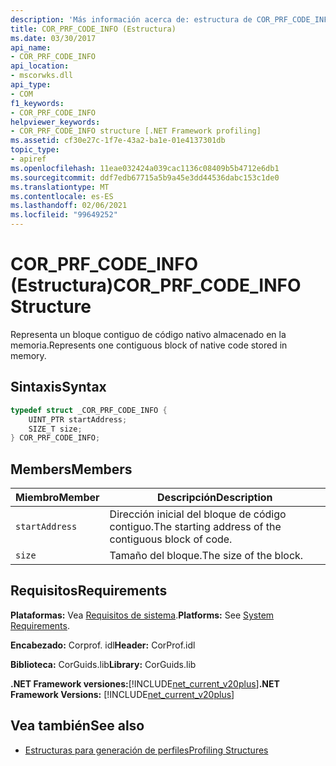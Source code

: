 ```yaml
---
description: 'Más información acerca de: estructura de COR_PRF_CODE_INFO'
title: COR_PRF_CODE_INFO (Estructura)
ms.date: 03/30/2017
api_name:
- COR_PRF_CODE_INFO
api_location:
- mscorwks.dll
api_type:
- COM
f1_keywords:
- COR_PRF_CODE_INFO
helpviewer_keywords:
- COR_PRF_CODE_INFO structure [.NET Framework profiling]
ms.assetid: cf30e27c-1f7e-43a2-ba1e-01e4137301db
topic_type:
- apiref
ms.openlocfilehash: 11eae032424a039cac1136c08409b5b4712e6db1
ms.sourcegitcommit: ddf7edb67715a5b9a45e3dd44536dabc153c1de0
ms.translationtype: MT
ms.contentlocale: es-ES
ms.lasthandoff: 02/06/2021
ms.locfileid: "99649252"
---
```

# <a name="cor_prf_code_info-structure"></a><span data-ttu-id="b32e5-103">COR_PRF_CODE_INFO (Estructura)</span><span class="sxs-lookup"><span data-stu-id="b32e5-103">COR_PRF_CODE_INFO Structure</span></span>

<span data-ttu-id="b32e5-104">Representa un bloque contiguo de código nativo almacenado en la memoria.</span><span class="sxs-lookup"><span data-stu-id="b32e5-104">Represents one contiguous block of native code stored in memory.</span></span>  
  
## <a name="syntax"></a><span data-ttu-id="b32e5-105">Sintaxis</span><span class="sxs-lookup"><span data-stu-id="b32e5-105">Syntax</span></span>  
  
```cpp  
typedef struct _COR_PRF_CODE_INFO {  
    UINT_PTR startAddress;  
    SIZE_T size;  
} COR_PRF_CODE_INFO;  
```  
  
## <a name="members"></a><span data-ttu-id="b32e5-106">Members</span><span class="sxs-lookup"><span data-stu-id="b32e5-106">Members</span></span>  
  
|<span data-ttu-id="b32e5-107">Miembro</span><span class="sxs-lookup"><span data-stu-id="b32e5-107">Member</span></span>|<span data-ttu-id="b32e5-108">Descripción</span><span class="sxs-lookup"><span data-stu-id="b32e5-108">Description</span></span>|  
|------------|-----------------|  
|`startAddress`|<span data-ttu-id="b32e5-109">Dirección inicial del bloque de código contiguo.</span><span class="sxs-lookup"><span data-stu-id="b32e5-109">The starting address of the contiguous block of code.</span></span>|  
|`size`|<span data-ttu-id="b32e5-110">Tamaño del bloque.</span><span class="sxs-lookup"><span data-stu-id="b32e5-110">The size of the block.</span></span>|  
  
## <a name="requirements"></a><span data-ttu-id="b32e5-111">Requisitos</span><span class="sxs-lookup"><span data-stu-id="b32e5-111">Requirements</span></span>  

 <span data-ttu-id="b32e5-112">**Plataformas:** Vea [Requisitos de sistema](../../get-started/system-requirements.md).</span><span class="sxs-lookup"><span data-stu-id="b32e5-112">**Platforms:** See [System Requirements](../../get-started/system-requirements.md).</span></span>  
  
 <span data-ttu-id="b32e5-113">**Encabezado:** Corprof. idl</span><span class="sxs-lookup"><span data-stu-id="b32e5-113">**Header:** CorProf.idl</span></span>  
  
 <span data-ttu-id="b32e5-114">**Biblioteca:** CorGuids.lib</span><span class="sxs-lookup"><span data-stu-id="b32e5-114">**Library:** CorGuids.lib</span></span>  
  
 <span data-ttu-id="b32e5-115">**.NET Framework versiones:**[!INCLUDE[net_current_v20plus](../../../../includes/net-current-v20plus-md.md)]</span><span class="sxs-lookup"><span data-stu-id="b32e5-115">**.NET Framework Versions:** [!INCLUDE[net_current_v20plus](../../../../includes/net-current-v20plus-md.md)]</span></span>  
  
## <a name="see-also"></a><span data-ttu-id="b32e5-116">Vea también</span><span class="sxs-lookup"><span data-stu-id="b32e5-116">See also</span></span>

- [<span data-ttu-id="b32e5-117">Estructuras para generación de perfiles</span><span class="sxs-lookup"><span data-stu-id="b32e5-117">Profiling Structures</span></span>](profiling-structures.md)
